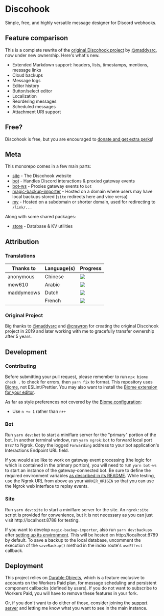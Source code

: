 # Discohook

Simple, free, and highly versatile message designer for Discord webhooks.

## Feature comparison

This is a complete rewrite of the [original Discohook project](https://github.com/discohook/site) by [@maddysrc](https://github.com/maddysrc), now under new ownership. Here's what's new.

- Extended Markdown support: headers, lists, timestamps, mentions, message links
- Cloud backups
- Message logs
- Editor history
- Button/select editor
- Localization
- Reordering messages
- Scheduled messages
- Attachment URI support
<!-- - Mobile-specific preview toggle for ironing out Discord inconsistencies -->
<!-- - Custom bots -->

## Free?

Discohook is free, but you are encouraged to [donate and get extra perks](https://discohook.app/donate)!

## Meta

This monorepo comes in a few main parts:

- [site](/packages/site) - The Discohook website
- [bot](/packages/bot) - Handles Discord interactions & proxied gateway events
- [bot-ws](/packages/bot-ws) - Proxies gateway events to `bot`
- [magic-backup-importer](/packages/magic-backup-importer) - Hosted on a domain where users may have local backups stored (`site` redirects here and vice versa)
- [my](/packages/my) - Hosted on a subdomain or shorter domain, used for redirecting to `/link/...`

Along with some shared packages:

- [store](/packages/store) - Database & KV utilities

## Attribution

### Translations

| Thanks to  | Language(s) | Progress |
|------------|-------------|----------|
| anonymous  | Chinese     | [![](https://translate.shay.cat/widget/discohook/-/zh_Hans/svg-badge.svg)](https://translate.shay.cat/engage/discohook/-/zh_Hans/) |
| mew610     | Arabic      | [![](https://translate.shay.cat/widget/discohook/-/ar/svg-badge.svg)](https://translate.shay.cat/engage/discohook/-/ar/)           |
| maddymeows | Dutch       | [![](https://translate.shay.cat/widget/discohook/-/nl/svg-badge.svg)](https://translate.shay.cat/engage/discohook/-/nl/)           |
|            | French      | [![](https://translate.shay.cat/widget/discohook/-/fr/svg-badge.svg)](https://translate.shay.cat/engage/discohook/-/fr/)           |

### Original Project

Big thanks to [@maddysrc](https://github.com/maddysrc) and [@crawron](https://twitter.com/Crawron) for creating the original Discohook project in 2019 and later working with me to gracefully transfer ownership after 5 years.

## Development

### Contributing

Before submitting your pull request, please remember to run `npx biome check .` to check for errors, then `yarn fix` to format. This repository uses [Biome](https://biomejs.dev), not ESLint/Prettier. You may also want to install the [Biome extension for your editor](https://biomejs.dev/guides/integrate-in-editor).

As far as style preferences not covered by the [Biome configuration](/biome.json):

- Use `n += 1` rather than `n++`

### Bot

Run `yarn dev:bot` to start a miniflare server for the "primary" portion of the bot. In another terminal window, run `yarn ngrok:bot` to forward local port `8787` to Ngrok. Copy the logged `Forwarding` address to your bot application's Interactions Endpoint URL field.

If you would also like to work on gateway event processing (the logic for which is contained in the primary portion), you will need to run `yarn bot-ws` to start an instance of the gateway-connected bot. Be sure to define the required environment variables [as described in its README](/packages/bot-ws/README.md#setup). While testing, use the Ngrok URL from above as your `WORKER_ORIGIN` so that you can use the Ngrok web interface to replay events.

### Site

Run `yarn dev:site` to start a miniflare server for the site. An `ngrok:site` script is provided for convenience, but it is not necessary as you can just visit http://localhost:8788 for testing.

If you want to develop `magic-backup-importer`, also run `yarn dev:backups` after [setting up its environment](/packages/magic-backup-importer/README.md#development). This will be hosted on http://localhost:8789 by default. To save a backup to the local database, uncomment the execution of the `saveBackup()` method in the index route's `useEffect` callback.

## Deployment

This project relies on [Durable Objects](https://developers.cloudflare.com/durable-objects/), which is a feature exclusive to accounts on the Workers Paid plan, for message scheduling and persistent component callbacks (defined by users). If you do not want to subscribe to Workers Paid, you will have to remove these features in your fork.

Or, if you don't want to do either of those, consider joining the [support server](https://discohook.app/discord) and letting me know what you want to see in the main instance.
